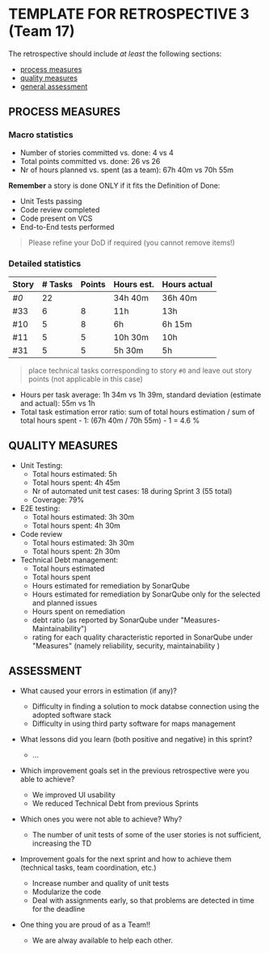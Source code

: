 TEMPLATE FOR RETROSPECTIVE 3 (Team 17)
=====================================

The retrospective should include _at least_ the following
sections:

- [process measures](#process-measures)
- [quality measures](#quality-measures)
- [general assessment](#assessment)

## PROCESS MEASURES 

### Macro statistics

- Number of stories committed vs. done: 4 vs 4 
- Total points committed vs. done: 26 vs 26 
- Nr of hours planned vs. spent (as a team): 67h 40m vs 70h 55m

**Remember** a story is done ONLY if it fits the Definition of Done:
 
- Unit Tests passing
- Code review completed
- Code present on VCS
- End-to-End tests performed

> Please refine your DoD if required (you cannot remove items!) 

### Detailed statistics

| Story  | # Tasks | Points | Hours est. | Hours actual |
|--------|---------|--------|------------|--------------|
| _#0_   |   22    |        |   34h 40m  |  36h 40m     |
| #33    |    6    |   8    |   11h      |    13h       |
| #10    |    5    |   8    |   6h       |    6h 15m    |
| #11    |    5    |   5    |   10h 30m  |    10h       |
| #31    |    5    |   5    |   5h 30m   |     5h       |

> place technical tasks corresponding to story `#0` and leave out story points (not applicable in this case)

- Hours per task average: 1h 34m vs 1h 39m, standard deviation (estimate and actual):  55m vs 1h
- Total task estimation error ratio: sum of total hours estimation / sum of total hours spent - 1: (67h 40m / 70h 55m) - 1 = 4.6 %

  
## QUALITY MEASURES 

- Unit Testing:
  - Total hours estimated: 5h 
  - Total hours spent:  4h 45m
  - Nr of automated unit test cases: 18 during Sprint 3 (55 total)
  - Coverage: 79%
- E2E testing:
  - Total hours estimated: 3h 30m
  - Total hours spent: 4h 30m
- Code review 
  - Total hours estimated: 3h 30m
  - Total hours spent: 2h 30m
- Technical Debt management:
  - Total hours estimated
  - Total hours spent
  - Hours estimated for remediation by SonarQube
  - Hours estimated for remediation by SonarQube only for the selected and planned issues
  - Hours spent on remediation
  - debt ratio (as reported by SonarQube under "Measures-Maintainability")
  - rating for each quality characteristic reported in SonarQube under "Measures" (namely reliability, security, maintainability )



## ASSESSMENT

- What caused your errors in estimation (if any)?
  - Difficulty in finding a solution to mock databse connection using the adopted software stack
  - Difficulty in using third party software for maps management

- What lessons did you learn (both positive and negative) in this sprint?
  - ... 

- Which improvement goals set in the previous retrospective were you able to achieve? 
  - We improved UI usability
  - We reduced Technical Debt from previous Sprints
  
- Which ones you were not able to achieve? Why?
  - The number of unit tests of some of the user stories is not sufficient, increasing the TD

- Improvement goals for the next sprint and how to achieve them (technical tasks, team coordination, etc.)
  - Increase number and quality of unit tests
  - Modularize the code
  - Deal with assignments early, so that problems are detected in time for the deadline


- One thing you are proud of as a Team!!
  - We are alway available to help each other.
